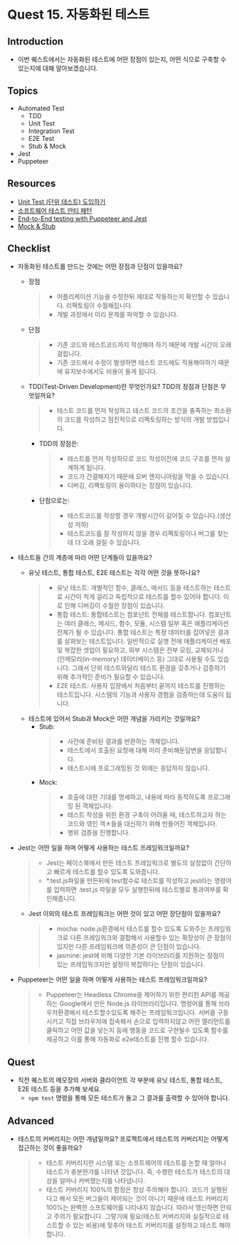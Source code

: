 # Quest 15. 자동화된 테스트

## Introduction

- 이번 퀘스트에서는 자동화된 테스트에 어떤 장점이 있는지, 어떤 식으로 구축할 수 있는지에 대해 알아보겠습니다.

## Topics

- Automated Test
  - TDD
  - Unit Test
  - Integration Test
  - E2E Test
  - Stub & Mock
- Jest
- Puppeteer

## Resources

- [Unit Test (단위 테스트) 도입하기](https://www.popit.kr/unit-test-%EB%8B%A8%EC%9C%84-%ED%85%8C%EC%8A%A4%ED%8A%B8-%EB%8F%84%EC%9E%85%ED%95%98%EA%B8%B0-1%ED%8E%B8/)
- [소프트웨어 테스트 안티 패턴](https://velog.io/@leejh3224/%EC%86%8C%ED%94%84%ED%8A%B8%EC%9B%A8%EC%96%B4-%ED%85%8C%EC%8A%A4%ED%8A%B8-%EC%95%88%ED%8B%B0-%ED%8C%A8%ED%84%B4)
- [End-to-End testing with Puppeteer and Jest](https://medium.com/touch4it/end-to-end-testing-with-puppeteer-and-jest-ec8198145321)
- [Mock & Stub](https://stackoverflow.com/questions/3459287/whats-the-difference-between-a-mock-stub)

## Checklist

- 자동화된 테스트를 만드는 것에는 어떤 장점과 단점이 있을까요?
  - 장점
    > - 어플리케이션 기능을 수정한뒤 제대로 작동하는지 확인할 수 있습니다. 리팩토링이 수월해집니다.
    > - 개발 과정에서 미리 문제를 파악할 수 있습니다.
  - 단점
    > - 기존 코드와 테스트코드까지 작성해야 하기 때문에 개발 시간이 오래 걸립니다.
    > - 기존 코드에서 수정이 발생하면 테스트 코드에도 적용해야하기 때문에 유지보수에서도 비용이 들게 됩니다.
  - TDD(Test-Driven Development)란 무엇인가요? TDD의 장점과 단점은 무엇일까요?
    > - 테스트 코드를 먼저 작성하고 테스트 코드의 조건을 충족하는 최소환의 코드를 작성하고 점진적으로 리팩토링하는 방식의 개발 방법입니다.
    - TDD의 장점은:
      > - 테스트를 먼저 작성하므로 코드 작성이전에 코드 구조를 먼저 설계하게 됩니다.
      > - 코드가 간결해지기 때문에 오버 엔지니어링을 막을 수 있습니다.
      > - 디버깅, 리팩토링이 용이하다는 장점이 있습니다.
    - 단점으로는:
      > - 테스트코드를 작성할 경우 개발시간이 길어질 수 있습니다.(생산성 저하)
      > - 테스트코드를 잘 작성하지 않을 경우 리팩토링이나 버그를 찾는데 더 오래 걸릴 수 있습니다.
- 테스트들 간의 계층에 따라 어떤 단계들이 있을까요?

  - 유닛 테스트, 통합 테스트, E2E 테스트는 각각 어떤 것을 뜻하나요?
    > - 유닛 테스트: 개별적인 함수, 클래스, 메서드 등을 테스트하는 테스트로 시간이 적게 걸리고 독립적으로 테스트를 할수 있어야 합니다. 이로 인해 디버깅이 수월한 장점이 있습니다.
    > - 통합 테스트: 통합테스트는 컴포넌트 전체를 테스트합니다. 컴포넌트는 여러 클래스, 메서드, 함수, 모듈, 시스템 일부 혹은 애플리케이션 전체가 될 수 있습니다. 통합 테스트는 특정 데이터를 집어넣은 결과를 살펴보는 테스트입니다. 일반적으로 실행 전에 애플리케이션 배포 및 복잡한 셋업이 필요하고, 외부 시스템은 전부 모킹, 교체되거나 (인메모리(in-memory) 데이터베이스 등) 그대로 사용될 수도 있습니다. 그래서 단위 테스트와달리 테스트 환경을 갖추거나 검증하기 위해 추가적인 준비가 필요할 수 있습니다.
    > - E2E 테스트: 사용자 입장에서 처음부터 끝까지 테스트를 진행하는 테스트입니다. 시스템의 기능과 사용자 경험을 검증하는데 도움이 됩니다.
  - 테스트에 있어서 Stub과 Mock은 어떤 개념을 가리키는 것일까요?
    - Stub:
      > - 사전에 준비된 결과를 반환하는 객체입니다.
      > - 테스트에서 호출된 요청에 대해 미리 준비해둔답변을 응답합니다.
      > - 테스트시에 프로그래밍된 것 외에는 응답하지 않습니다.
    - Mock:
      > - 호출에 대한 기대를 명세하고, 내용에 따라 동작하도록 프로그래밍 된 객체입니다.
      > - 테스트 작성을 위한 환경 구축이 어려울 때, 테스트하고자 하는 코드와 엮인 객ㅊ들을 대신하기 위해 만들어진 객체입니다.
      > - 행위 검증을 진행합니다.

- Jest는 어떤 일을 하며 어떻게 사용하는 테스트 프레임워크일까요?
  > - Jest는 페이스북에서 만든 테스트 프레임워크로 별도의 설정없이 간단하고 빠르게 테스트를 할수 있도록 도와줍니다.
  > - \*.test.js파일을 만든뒤에 test함수로 테스트를 작성하고 jest라는 명령어를 입력하면 .test.js 파일을 모두 실행한뒤에 테스트별로 통과여부를 확인해줍니다.
  - Jest 이외의 테스트 프레임워크는 어떤 것이 있고 어떤 장단점이 있을까요?
    > - mocha: node.js환경에서 테스트를 할수 있도록 도와주는 프레임워크로 다른 프레임워크와 결합해서 사용할수 있는 확장성이 큰 장점이 있지만 다른 프레임워크에 의존성이 큰 단점이 있습니다.
    > - jasmine: jest에 비해 다양한 기본 라이브러리를 지원하는 장점이 있는 프레임워크지만 설정이 복잡하다는 단점이 있습니다.
- Puppeteer는 어떤 일을 하며 어떻게 사용하는 테스트 프레임워크일까요?
  > - Puppeteer는 Headless Chrome을 제어하기 위한 편리한 API를 제공하는 Google에서 만든 Node.js 라이브러리입니다. 명령어를 통해 브라우저환경에서 테스트할수있도록 해주는 프레임워크입니다. 서버를 구동시키고 직접 브라우저에 접속해서 손으로 입력하지않고 어떤 엘리먼트를 클릭하고 어떤 값을 넣는지 등에 행동을 코드로 구현될수 있도록 함수를 제공하고 이를 통해 자동화로 e2e테스트를 진행 할수 있습니다.

## Quest

- 직전 퀘스트의 메모장의 서버와 클라이언트 각 부분에 유닛 테스트, 통합 테스트, E2E 테스트 등을 추가해 보세요.
  - `npm test` 명령을 통해 모든 테스트가 돌고 그 결과를 출력할 수 있어야 합니다.

## Advanced

- 테스트의 커버리지는 어떤 개념일까요? 프로젝트에서 테스트의 커버리지는 어떻게 접근하는 것이 좋을까요?
  > - 테스트 커버리지란 시스템 또는 소프트웨어의 테스트를 논할 때 얼마나 테스트가 충분한가를 나타낸 것입니다. 즉, 수행한 테스트가 테스트의 대상을 얼마나 커버했는지를 나타냅니다.
  > - 테스트 커버리지 100%의 함정은 항상 주의해야 합니다.
  >   코드가 실행된다고 해서 모든 버그들이 제어되는 것이 아니기 때문에 테스트 커버리지 100%는 완벽한 소프트웨어를 나타내지 않습니다. 따라서 맹신하면 안되고 주의가 필요합니다. 그렇기에 필요(테스트 커버리지와 실질적으로 테스트할 수 있는 비용)에 맞추어 테스트 커버리지를 설정하고 테스트 해야합니다.

